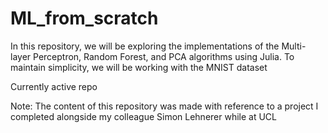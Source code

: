 # ML_from_scratch
In this repository, we will be exploring the implementations of the Multi-layer Perceptron, Random Forest, and PCA algorithms using Julia. To maintain simplicity, we will be working with the MNIST dataset

Currently active repo

Note: The content of this repository was made with reference to a project I completed alongside my colleague Simon Lehnerer while at UCL
